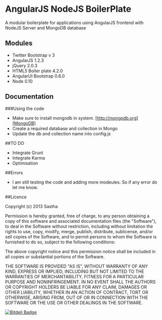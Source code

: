 # 	AngularJS NodeJS BoilerPlate

 A modular boilerplate for applications using AngularJS frontend with NodeJS Server and MongoDB database


## Modules

* Twitter Bootstrap v 3 
* AngularJS 1.2.3
* jQuery 2.0.3
* HTML5 Boiler plate 4.2.0
* AngularUI Bootstrap 0.6.0
* Node 0.10

## Documentation

###Using the code

* Make sure to install mongodb in system. [http://mongodb.org](MongoDB)
* Create a required database and collection in Mongo
* Update the db and collection name into config.js


##TO DO

* Integrate Grunt
* Integrate Karma
* Optimisation

##Errors
* I am still testing the code and adding more modeules. So if any error do let me know.

##Licence

Copyright (c) 2013 Sastha

Permission is hereby granted, free of charge, to any person obtaining a copy
of this software and associated documentation files (the "Software"), to deal
in the Software without restriction, including without limitation the rights
to use, copy, modify, merge, publish, distribute, sublicense, and/or sell
copies of the Software, and to permit persons to whom the Software is
furnished to do so, subject to the following conditions:

The above copyright notice and this permission notice shall be included in
all copies or substantial portions of the Software.

THE SOFTWARE IS PROVIDED "AS IS", WITHOUT WARRANTY OF ANY KIND, EXPRESS OR
IMPLIED, INCLUDING BUT NOT LIMITED TO THE WARRANTIES OF MERCHANTABILITY,
FITNESS FOR A PARTICULAR PURPOSE AND NONINFRINGEMENT. IN NO EVENT SHALL THE
AUTHORS OR COPYRIGHT HOLDERS BE LIABLE FOR ANY CLAIM, DAMAGES OR OTHER
LIABILITY, WHETHER IN AN ACTION OF CONTRACT, TORT OR OTHERWISE, ARISING FROM,
OUT OF OR IN CONNECTION WITH THE SOFTWARE OR THE USE OR OTHER DEALINGS IN
THE SOFTWARE.



[![Bitdeli Badge](https://d2weczhvl823v0.cloudfront.net/frozonfreak/angularjs-nodejs-mongodb-boilerplate/trend.png)](https://bitdeli.com/free "Bitdeli Badge")

